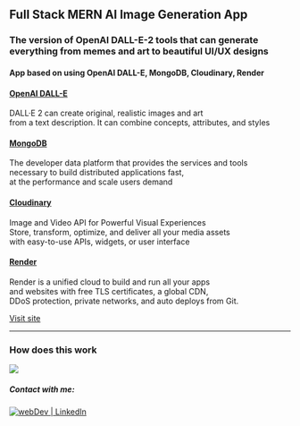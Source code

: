 ## Full Stack MERN AI Image Generation App 

### The version of OpenAI DALL-E-2 tools that can generate everything from memes and art to beautiful UI/UX designs

#### App based on using OpenAI DALL-E, MongoDB, Cloudinary, Render

#### [OpenAI DALL-E](https://openai.com/dall-e-2/) 

DALL·E 2 can create original, realistic images and art <br>
from a text description. It can combine concepts, attributes, and styles

#### [MongoDB](https://www.mongodb.com/) 

The developer data platform that provides the services and tools <br> 
necessary to build distributed applications fast, <br>
at the performance and scale users demand

#### [Cloudinary](https://cloudinary.com/) 

Image and Video API for Powerful Visual Experiences <br>
Store, transform, optimize, and deliver all your media assets <br>
with easy-to-use APIs, widgets, or user interface

#### [Render](https://render.com/)

Render is a unified cloud to build and run all your apps <br>
and websites with free TLS certificates, a global CDN, <br>
DDoS protection, private networks, and auto deploys from Git. 


[Visit site](https://openai-dall-e-2.vercel.app/)

---

### How does this work

![](demo.gif)

##### Contact with me: 
[<img alt="webDev | LinkedIn" src="https://img.shields.io/badge/linkedin-0077B5.svg?&style=for-the-badge&logo=linkedin&logoColor=white" />][linkedin]

[linkedin]: https://www.linkedin.com/in/sergiy-antonyuk/